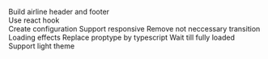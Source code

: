 Build airline header and footer  
Use react hook  
Create configuration
Support responsive
Remove not neccessary transition  
Loading effects
Replace proptype by typescript
Wait till fully loaded  
Support light theme
